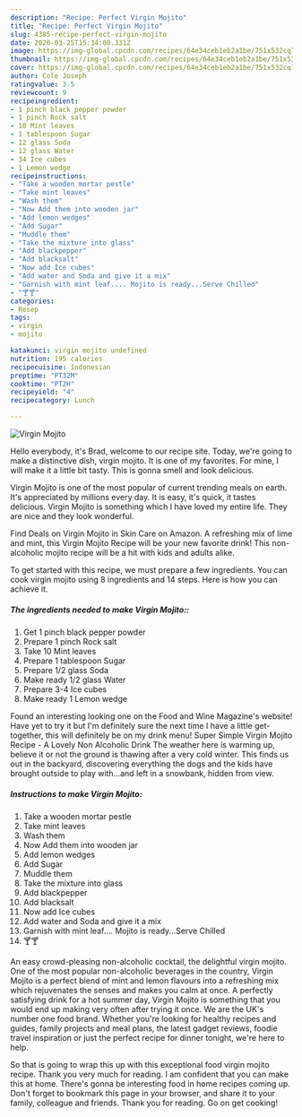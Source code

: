 ```yaml
---
description: "Recipe: Perfect Virgin Mojito"
title: "Recipe: Perfect Virgin Mojito"
slug: 4385-recipe-perfect-virgin-mojito
date: 2020-03-25T15:34:00.331Z
image: https://img-global.cpcdn.com/recipes/64e34ceb1eb2a1be/751x532cq70/virgin-mojito-recipe-main-photo.jpg
thumbnail: https://img-global.cpcdn.com/recipes/64e34ceb1eb2a1be/751x532cq70/virgin-mojito-recipe-main-photo.jpg
cover: https://img-global.cpcdn.com/recipes/64e34ceb1eb2a1be/751x532cq70/virgin-mojito-recipe-main-photo.jpg
author: Cole Joseph
ratingvalue: 3.5
reviewcount: 9
recipeingredient:
- 1 pinch black pepper powder
- 1 pinch Rock salt
- 10 Mint leaves
- 1 tablespoon Sugar
- 12 glass Soda
- 12 glass Water
- 34 Ice cubes
- 1 Lemon wedge
recipeinstructions:
- "Take a wooden mortar pestle"
- "Take mint leaves"
- "Wash them"
- "Now Add them into wooden jar"
- "Add lemon wedges"
- "Add Sugar"
- "Muddle them"
- "Take the mixture into glass"
- "Add blackpepper"
- "Add blacksalt"
- "Now add Ice cubes"
- "Add water and Soda and give it a mix"
- "Garnish with mint leaf.... Mojito is ready...Serve Chilled"
- "🍸🍸"
categories:
- Resep
tags:
- virgin
- mojito

katakunci: virgin mojito undefined
nutrition: 195 calories
recipecuisine: Indonesian
preptime: "PT32M"
cooktime: "PT2H"
recipeyield: "4"
recipecategory: Lunch

---
```



![Virgin Mojito](https://img-global.cpcdn.com/recipes/64e34ceb1eb2a1be/751x532cq70/virgin-mojito-recipe-main-photo.jpg)

Hello everybody, it's Brad, welcome to our recipe site. Today, we're going to make a distinctive dish, virgin mojito. It is one of my favorites. For mine, I will make it a little bit tasty. This is gonna smell and look delicious.

Virgin Mojito is one of the most popular of current trending meals on earth. It's appreciated by millions every day. It is easy, it's quick, it tastes delicious. Virgin Mojito is something which I have loved my entire life. They are nice and they look wonderful.

Find Deals on Virgin Mojito in Skin Care on Amazon. A refreshing mix of lime and mint, this Virgin Mojito Recipe will be your new favorite drink! This non-alcoholic mojito recipe will be a hit with kids and adults alike.


To get started with this recipe, we must prepare a few ingredients. You can cook virgin mojito using 8 ingredients and 14 steps. Here is how you can achieve it.

##### The ingredients needed to make Virgin Mojito::

1. Get 1 pinch black pepper powder
1. Prepare 1 pinch Rock salt
1. Take 10 Mint leaves
1. Prepare 1 tablespoon Sugar
1. Prepare 1/2 glass Soda
1. Make ready 1/2 glass Water
1. Prepare 3-4 Ice cubes
1. Make ready 1 Lemon wedge


Found an interesting looking one on the Food and Wine Magazine&#39;s website! Have yet to try it but I&#39;m definitely sure the next time I have a little get-together, this will definitely be on my drink menu! Super Simple Virgin Mojito Recipe - A Lovely Non Alcoholic Drink The weather here is warming up, believe it or not the ground is thawing after a very cold winter. This finds us out in the backyard, discovering everything the dogs and the kids have brought outside to play with…and left in a snowbank, hidden from view. 

##### Instructions to make Virgin Mojito:

1. Take a wooden mortar pestle
1. Take mint leaves
1. Wash them
1. Now Add them into wooden jar
1. Add lemon wedges
1. Add Sugar
1. Muddle them
1. Take the mixture into glass
1. Add blackpepper
1. Add blacksalt
1. Now add Ice cubes
1. Add water and Soda and give it a mix
1. Garnish with mint leaf.... Mojito is ready...Serve Chilled
1. 🍸🍸


An easy crowd-pleasing non-alcoholic cocktail, the delightful virgin mojito. One of the most popular non-alcoholic beverages in the country, Virgin Mojito is a perfect blend of mint and lemon flavours into a refreshing mix which rejuvenates the senses and makes you calm at once. A perfectly satisfying drink for a hot summer day, Virgin Mojito is something that you would end up making very often after trying it once. We are the UK&#39;s number one food brand. Whether you&#39;re looking for healthy recipes and guides, family projects and meal plans, the latest gadget reviews, foodie travel inspiration or just the perfect recipe for dinner tonight, we&#39;re here to help. 

So that is going to wrap this up with this exceptional food virgin mojito recipe. Thank you very much for reading. I am confident that you can make this at home. There's gonna be interesting food in home recipes coming up. Don't forget to bookmark this page in your browser, and share it to your family, colleague and friends. Thank you for reading. Go on get cooking!

